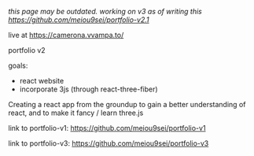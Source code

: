 *this page may be outdated. working on v3 as of writing this https://github.com/meiou9sei/portfolio-v2.1*

live at https://camerona.vvampa.to/

portfolio v2

goals:
- react website
- incorporate 3js (through react-three-fiber)

Creating a react app from the groundup to gain a better understanding of react, and to make it fancy / learn three.js

link to portfolio-v1: https://github.com/meiou9sei/portfolio-v1

link to portfolio-v3: https://github.com/meiou9sei/portfolio-v3
